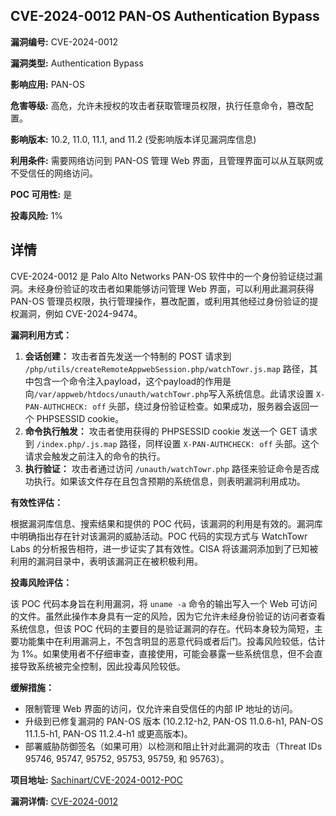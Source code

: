 ## CVE-2024-0012 PAN-OS Authentication Bypass

**漏洞编号:** CVE-2024-0012

**漏洞类型:** Authentication Bypass

**影响应用:** PAN-OS

**危害等级:** 高危，允许未授权的攻击者获取管理员权限，执行任意命令，篡改配置。

**影响版本:** 10.2, 11.0, 11.1, and 11.2 (受影响版本详见漏洞库信息)

**利用条件:** 需要网络访问到 PAN-OS 管理 Web 界面，且管理界面可以从互联网或不受信任的网络访问。

**POC 可用性:** 是

**投毒风险:** 1%

## 详情

CVE-2024-0012 是 Palo Alto Networks PAN-OS 软件中的一个身份验证绕过漏洞。未经身份验证的攻击者如果能够访问管理 Web 界面，可以利用此漏洞获得 PAN-OS 管理员权限，执行管理操作，篡改配置，或利用其他经过身份验证的提权漏洞，例如 CVE-2024-9474。

**漏洞利用方式：**

1.  **会话创建：**  攻击者首先发送一个特制的 POST 请求到 `/php/utils/createRemoteAppwebSession.php/watchTowr.js.map` 路径，其中包含一个命令注入payload，这个payload的作用是向`/var/appweb/htdocs/unauth/watchTowr.php`写入系统信息。此请求设置 `X-PAN-AUTHCHECK: off` 头部，绕过身份验证检查。如果成功，服务器会返回一个 PHPSESSID cookie。
2.  **命令执行触发：**  攻击者使用获得的 PHPSESSID cookie 发送一个 GET 请求到 `/index.php/.js.map` 路径，同样设置 `X-PAN-AUTHCHECK: off` 头部。这个请求会触发之前注入的命令的执行。
3.  **执行验证：**  攻击者通过访问 `/unauth/watchTowr.php` 路径来验证命令是否成功执行。如果该文件存在且包含预期的系统信息，则表明漏洞利用成功。

**有效性评估：**

根据漏洞库信息、搜索结果和提供的 POC 代码，该漏洞的利用是有效的。漏洞库中明确指出存在针对该漏洞的威胁活动。POC 代码的实现方式与 WatchTowr Labs 的分析报告相符，进一步证实了其有效性。CISA 将该漏洞添加到了已知被利用的漏洞目录中，表明该漏洞正在被积极利用。

**投毒风险评估：**

该 POC 代码本身旨在利用漏洞，将 `uname -a` 命令的输出写入一个 Web 可访问的文件。虽然此操作本身具有一定的风险，因为它允许未经身份验证的访问者查看系统信息，但该 POC 代码的主要目的是验证漏洞的存在。代码本身较为简短，主要功能集中在利用漏洞上，不包含明显的恶意代码或者后门。投毒风险较低，估计为 1%。如果使用者不仔细审查，直接使用，可能会暴露一些系统信息，但不会直接导致系统被完全控制，因此投毒风险较低。

**缓解措施：**

*   限制管理 Web 界面的访问，仅允许来自受信任的内部 IP 地址的访问。
*   升级到已修复漏洞的 PAN-OS 版本 (10.2.12-h2, PAN-OS 11.0.6-h1, PAN-OS 11.1.5-h1, PAN-OS 11.2.4-h1 或更高版本)。
*   部署威胁防御签名（如果可用）以检测和阻止针对此漏洞的攻击（Threat IDs 95746, 95747, 95752, 95753, 95759, 和 95763）。

**项目地址:** [Sachinart/CVE-2024-0012-POC](https://github.com/Sachinart/CVE-2024-0012-POC)

**漏洞详情:** [CVE-2024-0012](https://nvd.nist.gov/vuln/detail/CVE-2024-0012)